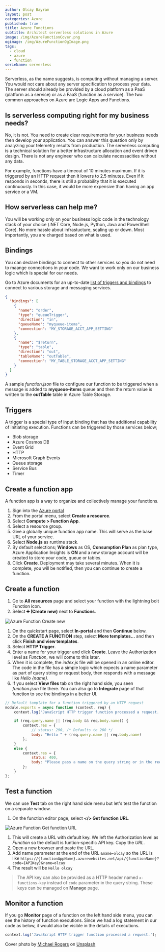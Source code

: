 ```yaml
---
author: Olcay Bayram
layout: post
categories: Azure
published: true
title: Azure Functions
subtitle: Architect serverless solutions in Azure
image: /img/AzureFunctionCover.png
ogimage: /img/AzureFunctionOgImage.png
tags:
  - cloud
  - azure
  - function
serieName: serverless
---
```


Serverless, as the name suggests, is computing without managing a server. You would not care about any server specification to process your data. The server should already be provided by a cloud platform as a PaaS (platform as a service) or as a FaaS (function as a service). The two common approaches on Azure are Logic Apps and Functions.

## Is serverless computing right for my business needs?

No, it is not. You need to create clear requirements for your business needs then develop your application. You can answer this question only by analyzing your telemetry results from production. The serverless computing is a technical solution for a better infrastructure allocation and event driven design. There is not any engineer who can calculate necessacities without any data.

For example, functions have a timeout of 10 minutes maximum. If it is triggered by an HTTP request then it lowers to 2.5 minutes. Even if it responds in seconds, there is still a probability that it is executed continuously. In this case, it would be more expensive than having an app service or a VM.

## How serverless can help me?

You will be working only on your business logic code in the technology stack of your choice (.NET Core, Node.js, Python, Java and PowerShell Core). No more hassle about infrastucture, scaling up or down. Most importantly, you are charged based on what is used.

<!--more-->

## Bindings

You can declare bindings to connect to other services so you do not need to maange connections in your code. We want to work only on our business logic which is special for our needs.

Go to Azure documents for an up-to-date [list of triggers and bindings](https://docs.microsoft.com/azure/azure-functions/functions-triggers-bindings#supported-bindings) to connect to various storage and messaging services.

```json
{
  "bindings": [
    {
      "name": "order",
      "type": "queueTrigger",
      "direction": "in",
      "queueName": "myqueue-items",
      "connection": "MY_STORAGE_ACCT_APP_SETTING"
    },
    {
      "name": "$return",
      "type": "table",
      "direction": "out",
      "tableName": "outTable",
      "connection": "MY_TABLE_STORAGE_ACCT_APP_SETTING"
    }
  ]
}
```

A sample _function.json_ file to configure our function to be triggered when a message is added to __myqueue-items__ queue and then the return value is written to the __outTable__ table in Azure Table Storage.

## Triggers

A trigger is a special type of input binding that has the additional capability of initiating execution. Functions can be triggered by those services below;

- Blob storage
- Azure Cosmos DB
- Event Grid
- HTTP
- Microsoft Graph Events
- Queue storage
- Service Bus 
- Timer

## Create a function app

A function app is a way to organize and collectively manage your functions.

1. Sign into the [Azure portal](https://portal.azure.com/)
1. From the portal menu, select __Create a resource__.
1. Select __Compute > Function App__.
1. Select a resource group.
1. Give a globally unique function app name. This will serve as the base URL of your service.
1. Select __Node.js__ as runtime stack.
1. By default selections; __Windows__ as OS, __Consumption Plan__ as plan type, Azure Application Insights is __ON__ and a new storage account will be created to store your code, queue or tables.
1. Click __Create__. Deployment may take several minutes. When it is complete, you will be notified, then you can continue to create a function.

## Create a function

1. Go to __All resources__ page and select your function with the lightning bolt Function icon.
1. Select __➕ (Create new)__ next to __Functions__.

  ![Azure Function Create new](/img/AzureFunctionCreateNew.png)

1. On the quickstart page, select __In-portal__ and then __Continue__ below.
1. On the __CREATE A FUNCTION__ step, select __More templates...__ and then click __Finish and view templates__.
1. Select __HTTP Trigger__.
1. Enter a name for your trigger and click __Create__. Leave the Authorization level as _Function_, we will come to this later.
1. When it is complete, the _index.js_ file will be opened in an online editor. The code in the file has a simple logic which expects a name parameter as part of query string or request body, then responds with a message like _Hello {name}_.
1. If you select __View files__ tab on the right hand side, you seen _function.json_ file there. You can also go to __Integrate__ page of that function to see the bindings in a better UI.

```javascript
// Default template for a function triggered by an HTTP request
module.exports = async function (context, req) {
    context.log('JavaScript HTTP trigger function processed a request.');

    if (req.query.name || (req.body && req.body.name)) {
        context.res = {
            // status: 200, /* Defaults to 200 */
            body: "Hello " + (req.query.name || req.body.name)
        };
    }
    else {
        context.res = {
            status: 400,
            body: "Please pass a name on the query string or in the request body"
        };
    }
};
```

## Test a function

We can use __Test__ tab on the right hand side menu but let's test the function on a separate window.

1. On the function editor page, select __</> Get function URL__.

  ![Azure Function Get function URL](/img/AzureFunctionGetURL.png)

1. This will create a URL with default key. We left the Authorization level as _Function_ so the default is funtion-specific API key. Copy the _URL_.
1. Open a new browser and paste the URL.
1. Add name parameter at the end of the URL `&name=olcay` so the URL is like `https://{functionAppName}.azurewebsites.net/api/{functionName}?code={APIKey}&name=olcay`
1. The result will be `Hello olcay`

> The API key can also be provided as a HTTP header named `x-functions-key` instead of `code` parameter in the query string. These keys can be managed on __Manage__ page.

## Monitor a function

If you go __Monitor__ page of a function on the left hand side menu, you can see the history of function executions. Since we had a log statement in our code as below, it would also be visible in the details of executions.

```javascript
context.log('JavaScript HTTP trigger function processed a request.');
```

Cover photo by [Michael Rogers](https://unsplash.com/@alienaperture?utm_source=unsplash&utm_medium=referral&utm_content=creditCopyText) on [Unsplash](https://unsplash.com/?utm_source=unsplash&utm_medium=referral&utm_content=creditCopyText)
